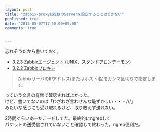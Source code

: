 ```yaml
---
layout: post
title: "zabbix-proxyに複数のServerを設定することはできない"
published: true
date: "2013-05-07T17:50:00+09:00"
comments: true


---
```


忘れそうだから書いておく。  

- [3.2.3 Zabbixエージェント (UNIX、スタンドアロンデーモン)](https://www.zabbix.com/documentation/jp/1.8/manual/processes/zabbix_agentd)
- [3.2.2 Zabbixプロキシ](https://www.zabbix.com/documentation/jp/1.8/manual/processes/zabbix_proxy)
  
> ZabbixサーバのIPアドレス(またはホスト名)をカンマ区切りで指定します。  
  
っていう文言の有無で確認すればよかった。  
けど、書いてないのは「わざわざ言わせんな恥ずかしい・・・///」  
みたいな感じにも受け取れるけど、取り敢えず送れない。  
  
2時間ぐらいあーだこーだしてた。最終的にngrepして  
パケットの送受信されていないこと確認して終わった。ngrep便利だ。
